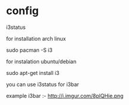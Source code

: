 config
======

i3status

for installation arch linux 

 sudo pacman -S i3


for instalation ubuntu/debian

 sudo apt-get install i3


you can use i3status for i3bar


example i3bar :- http://i.imgur.com/8plQHie.png
